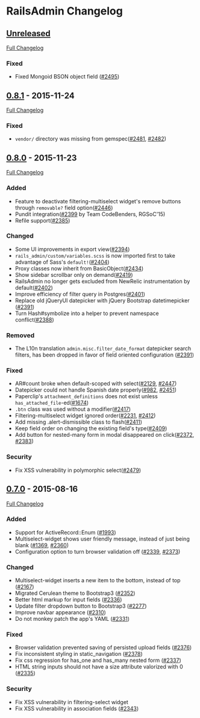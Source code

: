# RailsAdmin Changelog

## [Unreleased](https://github.com/sferik/rails_admin/tree/HEAD)

[Full Changelog](https://github.com/sferik/rails_admin/compare/v0.8.1...HEAD)

### Fixed
- Fixed Mongoid BSON object field ([#2495](https://github.com/sferik/rails_admin/issues/2495))


## [0.8.1](https://github.com/sferik/rails_admin/tree/v0.8.1) - 2015-11-24

[Full Changelog](https://github.com/sferik/rails_admin/compare/v0.8.0...v0.8.1)

### Fixed
- `vendor/` directory was missing from gemspec([#2481](https://github.com/sferik/rails_admin/issues/2481), [#2482](https://github.com/sferik/rails_admin/pull/2482))


## [0.8.0](https://github.com/sferik/rails_admin/tree/v0.8.0) - 2015-11-23

[Full Changelog](https://github.com/sferik/rails_admin/compare/v0.7.0...v0.8.0)

### Added
- Feature to deactivate filtering-multiselect widget's remove buttons through `removable?` field option([#2446](https://github.com/sferik/rails_admin/issues/2446))
- Pundit integration([#2399](https://github.com/sferik/rails_admin/pull/2399) by Team CodeBenders, RGSoC'15)
- Refile support([#2385](https://github.com/sferik/rails_admin/pull/2385))

### Changed
- Some UI improvements in export view([#2394](https://github.com/sferik/rails_admin/pull/2394))
- `rails_admin/custom/variables.scss` is now imported first to take advantage of Sass's `default!`([#2404](https://github.com/sferik/rails_admin/pull/2404))
- Proxy classes now inherit from BasicObject([#2434](https://github.com/sferik/rails_admin/issues/2434))
- Show sidebar scrollbar only on demand([#2419](https://github.com/sferik/rails_admin/pull/2419))
- RailsAdmin no longer gets excluded from NewRelic instrumentation by default([#2402](https://github.com/sferik/rails_admin/pull/2402))
- Improve efficiency of filter query in Postgres([#2401](https://github.com/sferik/rails_admin/pull/2401))
- Replace old jQueryUI datepicker with jQuery Bootstrap datetimepicker ([#2391](https://github.com/sferik/rails_admin/pull/2391))
- Turn Hash#symbolize into a helper to prevent namespace conflict([#2388](https://github.com/sferik/rails_admin/pull/2388))

### Removed
- The L10n translation `admin.misc.filter_date_format` datepicker search filters, has been dropped in favor of field oriented configuration ([#2391](https://github.com/sferik/rails_admin/pull/2391))

### Fixed
- AR#count broke when default-scoped with select([#2129](https://github.com/sferik/rails_admin/pull/2129), [#2447](https://github.com/sferik/rails_admin/issues/2447))
- Datepicker could not handle Spanish date properly([#982](https://github.com/sferik/rails_admin/issues/982), [#2451](https://github.com/sferik/rails_admin/pull/2451))
- Paperclip's `attachment_definitions` does not exist unless `has_attached_file`-ed([#1674](https://github.com/sferik/rails_admin/issues/1674))
- `.btn` class was used without a modifier([#2417](https://github.com/sferik/rails_admin/pull/2417))
- Filtering-multiselect widget ignored order([#2231](https://github.com/sferik/rails_admin/issues/2231), [#2412](https://github.com/sferik/rails_admin/pull/2412))
- Add missing .alert-dismissible class to flash([#2411](https://github.com/sferik/rails_admin/pull/2411))
- Keep field order on changing the existing field's type([#2409](https://github.com/sferik/rails_admin/pull/2409))
- Add button for nested-many form in modal disappeared on click([#2372](https://github.com/sferik/rails_admin/issues/2372), [#2383](https://github.com/sferik/rails_admin/pull/2383))

### Security
- Fix XSS vulnerability in polymorphic select([#2479](https://github.com/sferik/rails_admin/pull/2479))


## [0.7.0](https://github.com/sferik/rails_admin/tree/v0.7.0) - 2015-08-16

[Full Changelog](https://github.com/sferik/rails_admin/compare/v0.6.8...v0.7.0)

### Added
- Support for ActiveRecord::Enum ([#1993](https://github.com/sferik/rails_admin/issues/1993))
- Multiselect-widget shows user friendly message, instead of just being blank ([#1369](https://github.com/sferik/rails_admin/issues/1369), [#2360](https://github.com/sferik/rails_admin/pull/2360))
- Configuration option to turn browser validation off ([#2339](https://github.com/sferik/rails_admin/pull/2339), [#2373](https://github.com/sferik/rails_admin/pull/2373))

### Changed
- Multiselect-widget inserts a new item to the bottom, instead of top ([#2167](https://github.com/sferik/rails_admin/pull/2167))
- Migrated Cerulean theme to Bootstrap3 ([#2352](https://github.com/sferik/rails_admin/pull/2352))
- Better html markup for input fields ([#2336](https://github.com/sferik/rails_admin/pull/2336))
- Update filter dropdown button to Bootstrap3 ([#2277](https://github.com/sferik/rails_admin/pull/2277))
- Improve navbar appearance ([#2310](https://github.com/sferik/rails_admin/pull/2310))
- Do not monkey patch the app's YAML ([#2331](https://github.com/sferik/rails_admin/pull/2331))

### Fixed
- Browser validation prevented saving of persisted upload fields ([#2376](https://github.com/sferik/rails_admin/issues/2376))
- Fix inconsistent styling in static_navigation ([#2378](https://github.com/sferik/rails_admin/pull/2378))
- Fix css regression for has_one and has_many nested form ([#2337](https://github.com/sferik/rails_admin/pull/2337))
- HTML string inputs should not have a size attribute valorized with 0 ([#2335](https://github.com/sferik/rails_admin/pull/2335))

### Security
- Fix XSS vulnerability in filtering-select widget
- Fix XSS vulnerability in association fields ([#2343](https://github.com/sferik/rails_admin/issues/2343))
